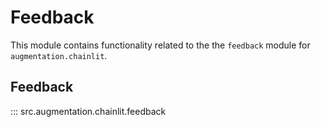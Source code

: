 # Feedback

This module contains functionality related to the the `feedback` module for `augmentation.chainlit`.

## Feedback

::: src.augmentation.chainlit.feedback
